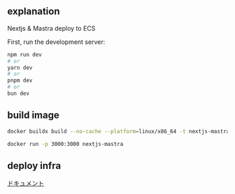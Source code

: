 ## explanation

Nextjs & Mastra deploy to ECS

First, run the development server:

```bash
npm run dev
# or
yarn dev
# or
pnpm dev
# or
bun dev
```

## build image

```bash
docker buildx build --no-cache --platform=linux/x86_64 -t nextjs-mastra .

docker run -p 3000:3000 nextjs-mastra
```

## deploy infra

[ドキュメント](./iac/README.md)